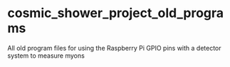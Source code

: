 # cosmic_shower_project_old_programs
All old program files for using the Raspberry Pi GPIO pins with a detector system to measure myons
